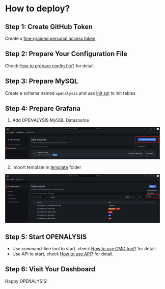 # How to deploy?

## Step 1: Create GitHub Token

Create a [fine-grained personal access token](https://docs.github.com/en/authentication/keeping-your-account-and-data-secure/managing-your-personal-access-tokens#creating-a-fine-grained-personal-access-token).

## Step 2: Prepare Your Configuration File

Check [How to prepare config file?](./how-to-prepare-config-file.md) for detail.

## Step 3: Prepare MySQL

Create a schema named `openalysis` and use [init.sql](../storage/sql/init.sql) to init tables.

## Step 4: Prepare Grafana

1. Add OPENALYSIS MySQL Datasource

![add-mysql-datasource](../images/ttl-add-mysql-datasource.png)
 
2. Import template in [template](../template) folder

![import-dashboard-tmpl](../images/ttl-import-dashboard-tmpl.png)

## Step 5: Start OPENALYSIS

- Use command-line tool to start, check [How to use CMD tool?](../docs/how-to-use-cmd-tool.md) for detail.
- Use API to start, check [How to use API?](../docs/how-to-use-api.md) for detail.

## Step 6: Visit Your Dashboard

Happy OPENALYSIS!
